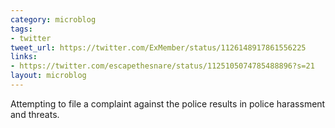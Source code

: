 ```yaml
---
category: microblog
tags:
- twitter
tweet_url: https://twitter.com/ExMember/status/1126148917861556225
links:
- https://twitter.com/escapethesnare/status/1125105074785488896?s=21
layout: microblog
---
```

Attempting to file a complaint against the police results in police harassment and threats.
